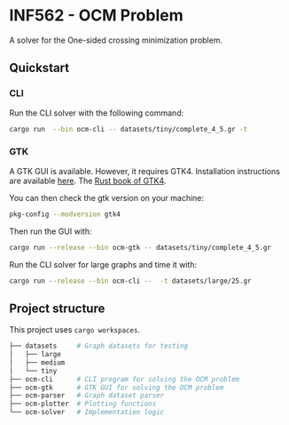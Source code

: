# INF562 - OCM Problem

A solver for the One-sided crossing minimization problem.

## Quickstart

### CLI

Run the CLI solver with the following command:

```bash
cargo run  --bin ocm-cli -- datasets/tiny/complete_4_5.gr -t
```

### GTK

A GTK GUI is available. However, it requires GTK4. Installation instructions are available [here](https://gtk-rs.org/gtk4-rs/stable/latest/book/installation.html).
The [Rust book of GTK4](https://gtk-rs.org/gtk4-rs/stable/latest/book).

You can then check the gtk version on your machine:

```bash
pkg-config --modversion gtk4
```

Then run the GUI with:

```bash
cargo run --release --bin ocm-gtk -- datasets/tiny/complete_4_5.gr
```

Run the CLI solver for large graphs and time it with:

```bash
cargo run --release --bin ocm-cli --  -t datasets/large/25.gr
```

## Project structure

This project uses `cargo workspaces`.

```bash
├── datasets     # Graph datasets for testing
│   ├── large
│   ├── medium
│   └── tiny
├── ocm-cli      # CLI program for solving the OCM problem
├── ocm-gtk      # GTK GUI for solving the OCM problem
├── ocm-parser   # Graph dataset parser
├── ocm-plotter  # Plotting functions
└── ocm-solver   # Implementation logic
```
